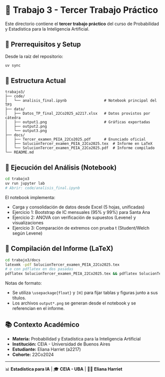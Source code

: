 # 🎯 Trabajo 3 - Tercer Trabajo Práctico

Este directorio contiene el **tercer trabajo práctico** del curso de Probabilidad y Estadística para la Inteligencia Artificial.

## 🧰 Prerrequisitos y Setup

Desde la raíz del repositorio:
```bash
uv sync
```

## 📁 Estructura Actual

```
trabajo3/
├── code/
│   └── analisis_final.ipynb                 # Notebook principal del TP3
├── data/
│   ├── Datos_TP_final_22Co2025_a2217.xlsx   # Datos provistos por cátedra
│   ├── output1.png                          # Gráficas exportadas
│   ├── output2.png
│   └── output3.png
├── docs/
│   ├── Tercer_examen_PEIA_22Co2025.pdf      # Enunciado oficial
│   ├── SolucionTercer_examen_PEIA_22Co2025.tex  # Informe en LaTeX
│   └── SolucionTercer_examen_PEIA_22Co2025.pdf  # Informe compilado
└── README.md
```

## 🚀 Ejecución del Análisis (Notebook)

```bash
cd trabajo3
uv run jupyter lab
# Abrir: code/analisis_final.ipynb
```

El notebook implementa:
- Carga y consolidación de datos desde Excel (5 hojas, unificadas)
- Ejercicio 1: Bootstrap de IC mensuales (95% y 99%) para Santa Ana
- Ejercicio 2: ANOVA con verificación de supuestos (Levene) y visualizaciones
- Ejercicio 3: Comparación de extremos con prueba t (Student/Welch según Levene)

## 📝 Compilación del Informe (LaTeX)

```bash
cd trabajo3/docs
latexmk -pdf SolucionTercer_examen_PEIA_22Co2025.tex
# o con pdflatex en dos pasadas
pdflatex SolucionTercer_examen_PEIA_22Co2025.tex && pdflatex SolucionTercer_examen_PEIA_22Co2025.tex
```

Notas de formato:
- Se utiliza `\usepackage{float}` y `[H]` para fijar tablas y figuras junto a sus títulos.
- Los archivos `output*.png` se generan desde el notebook y se referencian en el informe.

## 📚 Contexto Académico

- **Materia:** Probabilidad y Estadística para la Inteligencia Artificial
- **Institución:** CEIA - Universidad de Buenos Aires
- **Estudiante:** Eliana Harriet (a2217)
- **Cohorte:** 22Co2024

---

📊 **Estadística para IA** | 🎓 **CEIA - UBA** | 👩‍🎓 **Eliana Harriet**
